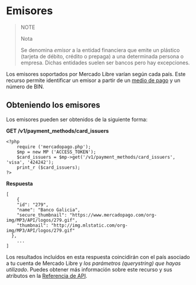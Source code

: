 # Emisores

> NOTE
>
> Nota
>
> Se denomina *emisor* a la entidad financiera que emite un plástico (tarjeta de débito, crédito o prepaga) a una determinada persona o empresa. Dichas entidades suelen ser bancos pero hay excepciones.

Los emisores soportados por Mercado Libre varían según cada país. Este recurso permite identificar un emisor a partir de un [medio de pago](https://www.mercadopago[FAKER][URL][DOMAIN]/developers/es/guides/resources/localization/payment-methods) y un número de BIN.

## Obteniendo los emisores

Los emisores pueden ser obtenidos de la siguiente forma:

**GET /v1/payment_methods/card_issuers**

	<?php
		require ('mercadopago.php');
		$mp = new MP ('ACCESS_TOKEN');
		$card_issuers = $mp->get('/v1/payment_methods/card_issuers', 'visa', '424242');
		print_r ($card_issuers);
	?>

**Respuesta**

	[
		{
	    "id": "279",
	    "name": "Banco Galicia",
	    "secure_thumbnail": "https://www.mercadopago.com/org-img/MP3/API/logos/279.gif",
	    "thumbnail": "http://img.mlstatic.com/org-img/MP3/API/logos/279.gif"
	  },
		...
	]

Los resultados incluídos en esta respuesta coincidirán con el país asociado a tu cuenta de Mercado Libre y *los parámetros (_querystring_) que hayas utilizado*. Puedes obtener más información sobre este recurso y sus atributos en la [Referencia de API](https://www.mercadopago[FAKER][URL][DOMAIN]/developers/es/reference).
